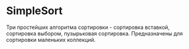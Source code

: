 # SimpleSort
Три простейших алгоритма сортировки - сортировка вставкой, сортировка выбором, пузырьковая сортировка. Предназначены для сортировки маленьких коллекций.
